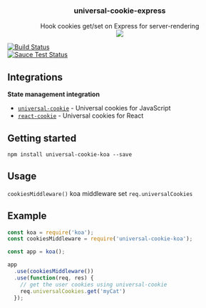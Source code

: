 <h3 align="center">
  universal-cookie-express
</h3>

<p align="center">
  Hook cookies get/set on Express for server-rendering<br />
  <a href="https://badge.fury.io/js/universal-cookie-express"><img src="https://badge.fury.io/js/universal-cookie-express.svg" /></a>
</p>

[![Build Status](https://travis-ci.org/reactivestack/cookies.svg?branch=master)](https://travis-ci.org/reactivestack/cookies)
<br />
[![Sauce Test Status](https://saucelabs.com/browser-matrix/coookies.svg)](https://saucelabs.com/u/coookies)

## Integrations
**State management integration**
 - [`universal-cookie`](https://www.npmjs.com/package/universal-cookie) - Universal cookies for JavaScript
 - [`react-cookie`](https://www.npmjs.com/package/react-cookie) - Universal cookies for React

## Getting started

`npm install universal-cookie-koa --save`

## Usage
`cookiesMiddleware()` koa middleware set `req.universalCookies`

## Example

```js
const koa = require('koa');
const cookiesMiddleware = require('universal-cookie-koa');

const app = koa();

app
  .use(cookiesMiddleware())
  .use(function(req, res) {
    // get the user cookies using universal-cookie
    req.universalCookies.get('myCat')
  });
```
